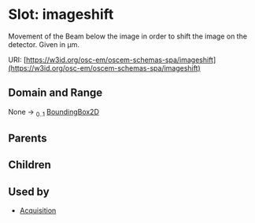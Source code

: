 
# Slot: imageshift

Movement of the Beam below the image in order to shift the image on the detector. Given in µm.

URI: [https://w3id.org/osc-em/oscem-schemas-spa/imageshift](https://w3id.org/osc-em/oscem-schemas-spa/imageshift)


## Domain and Range

None &#8594;  <sub>0..1</sub> [BoundingBox2D](BoundingBox2D.md)

## Parents


## Children


## Used by

 * [Acquisition](Acquisition.md)
